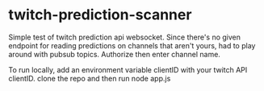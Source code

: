 # twitch-prediction-scanner
 Simple test of twitch prediction api websocket. Since there's no given endpoint for reading predictions on channels that aren't yours, had to play around with pubsub topics.
 Authorize then enter channel name. 

To run locally, add an environment variable clientID with your twitch API clientID. clone the repo and then run node app.js

